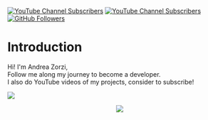 [![YouTube Channel Subscribers][Youtube-Channel-Subscribers]][YouTube-url]
[![YouTube Channel Subscribers][Youtube-Channel-Views]][YouTube-url]
[![GitHub Followers][GitHub.com]][GitHub-url]
# Introduction
Hi! I'm Andrea Zorzi,  
Follow me along my journey to become a developer.  
I also do YouTube videos of my projects, consider to subscribe!

<p align="center">
  <img src="https://github-readme-stats.vercel.app/api?username=andreaaazo&show_icons=true&theme=dracula" style="align-self: center; display: flex"/>
</p>
<p align="center">
  <img src="https://github-readme-stats.vercel.app/api/top-langs/?username=andreaaazo&layout=compact&theme=dracula"/>
</p>

[YouTube-Channel-Subscribers]: https://img.shields.io/youtube/channel/subscribers/UCAMPX_yvXMXMidga9hTYyAQ?style=for-the-badge&logo=youtube
[YouTube-url]: https://www.youtube.com/channel/UCAMPX_yvXMXMidga9hTYyAQ
[GitHub.com]: https://img.shields.io/github/followers/andreaaazo?style=for-the-badge&logo=github
[GitHub-url]: https://github.com/andreaaazo/
[YouTube-Channel-Views]: https://img.shields.io/youtube/channel/views/UCAMPX_yvXMXMidga9hTYyAQ?style=for-the-badge&logo=youtube
